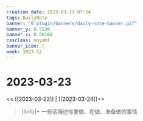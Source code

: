 ```yaml
---
creation date: 2023-03-23 07:54
tags: DailyNote
banner: "0.plugin/banners/daily-note-banner.gif"
banner_y: 0.5536
banner_x: 0.50168
cssclass: noyaml
banner_icon: 💌
week: 2023-12
---
```


# 2023-03-23

<< [[2023-03-22]] | [[2023-03-24]]>>


> [!info]+ 一句话描述你要做、在做、准备做的事情
> 


